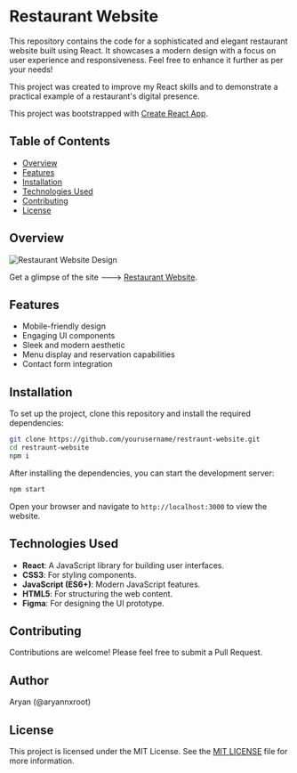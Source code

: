 # Restaurant Website

This repository contains the code for a sophisticated and elegant restaurant website built using React. It showcases a modern design with a focus on user experience and responsiveness. Feel free to enhance it further as per your needs!

This project was created to improve my React skills and to demonstrate a practical example of a restaurant's digital presence.

This project was bootstrapped with [Create React App](https://github.com/facebook/create-react-app).

## Table of Contents

- [Overview](#overview)
- [Features](#features)
- [Installation](#installation)
- [Technologies Used](#technologies-used)
- [Contributing](#contributing)
- [License](#license)

## Overview

![Restaurant Website Design](./Figma_design/Restaurant%20Home.png)

Get a glimpse of the site ---> [Restaurant Website](https://aryannxroot.github.io/restraunt-website/).

## Features

- Mobile-friendly design
- Engaging UI components
- Sleek and modern aesthetic
- Menu display and reservation capabilities
- Contact form integration

## Installation

To set up the project, clone this repository and install the required dependencies:

```bash
git clone https://github.com/yourusername/restraunt-website.git
cd restraunt-website
npm i
```

After installing the dependencies, you can start the development server:

```bash
npm start
```

Open your browser and navigate to `http://localhost:3000` to view the website.


## Technologies Used

- **React**: A JavaScript library for building user interfaces.
- **CSS3**: For styling components.
- **JavaScript (ES6+)**: Modern JavaScript features.
- **HTML5**: For structuring the web content.
- **Figma**: For designing the UI prototype.

## Contributing

Contributions are welcome! Please feel free to submit a Pull Request.

## Author

Aryan (@aryannxroot)

## License

This project is licensed under the MIT License. See the [MIT LICENSE](./LICENSE) file for more information.
